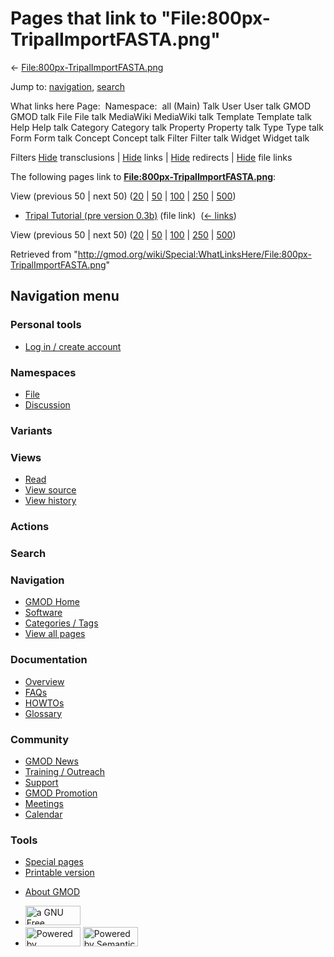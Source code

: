 <div id="mw-page-base" class="noprint">

</div>

<div id="mw-head-base" class="noprint">

</div>

<div id="content" class="mw-body" role="main">

<span id="top"></span>

<div id="mw-js-message" style="display:none;">

</div>



# <span dir="auto">Pages that link to "File:800px-TripalImportFASTA.png"</span>

<div id="bodyContent">

<div id="contentSub">

←
[File:800px-TripalImportFASTA.png](/wiki/File:800px-TripalImportFASTA.png "File:800px-TripalImportFASTA.png")

</div>

<div id="jump-to-nav" class="mw-jump">

Jump to: [navigation](#mw-navigation), [search](#p-search)

</div>

<div id="mw-content-text">

What links here Page:  Namespace:  all (Main) Talk User User talk GMOD
GMOD talk File File talk MediaWiki MediaWiki talk Template Template talk
Help Help talk Category Category talk Property Property talk Type Type
talk Form Form talk Concept Concept talk Filter Filter talk Widget
Widget talk

Filters
[Hide](/mediawiki/index.php?title=Special:WhatLinksHere/File:800px-TripalImportFASTA.png&hidetrans=1 "Special:WhatLinksHere/File:800px-TripalImportFASTA.png")
transclusions \|
[Hide](/mediawiki/index.php?title=Special:WhatLinksHere/File:800px-TripalImportFASTA.png&hidelinks=1 "Special:WhatLinksHere/File:800px-TripalImportFASTA.png")
links \|
[Hide](/mediawiki/index.php?title=Special:WhatLinksHere/File:800px-TripalImportFASTA.png&hideredirs=1 "Special:WhatLinksHere/File:800px-TripalImportFASTA.png")
redirects \|
[Hide](/mediawiki/index.php?title=Special:WhatLinksHere/File:800px-TripalImportFASTA.png&hideimages=1 "Special:WhatLinksHere/File:800px-TripalImportFASTA.png")
file links

The following pages link to
**[File:800px-TripalImportFASTA.png](/wiki/File:800px-TripalImportFASTA.png "File:800px-TripalImportFASTA.png")**:

View (previous 50 \| next 50)
([20](/mediawiki/index.php?title=Special:WhatLinksHere/File:800px-TripalImportFASTA.png&limit=20 "Special:WhatLinksHere/File:800px-TripalImportFASTA.png")
\|
[50](/mediawiki/index.php?title=Special:WhatLinksHere/File:800px-TripalImportFASTA.png&limit=50 "Special:WhatLinksHere/File:800px-TripalImportFASTA.png")
\|
[100](/mediawiki/index.php?title=Special:WhatLinksHere/File:800px-TripalImportFASTA.png&limit=100 "Special:WhatLinksHere/File:800px-TripalImportFASTA.png")
\|
[250](/mediawiki/index.php?title=Special:WhatLinksHere/File:800px-TripalImportFASTA.png&limit=250 "Special:WhatLinksHere/File:800px-TripalImportFASTA.png")
\|
[500](/mediawiki/index.php?title=Special:WhatLinksHere/File:800px-TripalImportFASTA.png&limit=500 "Special:WhatLinksHere/File:800px-TripalImportFASTA.png"))

- [Tripal Tutorial (pre version
  0.3b)](/wiki/Tripal_Tutorial_(pre_version_0.3b) "Tripal Tutorial (pre version 0.3b)")
  (file link) ‎ <span class="mw-whatlinkshere-tools">([←
  links](/mediawiki/index.php?title=Special:WhatLinksHere&target=Tripal+Tutorial+%28pre+version+0.3b%29 "Special:WhatLinksHere"))</span>

View (previous 50 \| next 50)
([20](/mediawiki/index.php?title=Special:WhatLinksHere/File:800px-TripalImportFASTA.png&limit=20 "Special:WhatLinksHere/File:800px-TripalImportFASTA.png")
\|
[50](/mediawiki/index.php?title=Special:WhatLinksHere/File:800px-TripalImportFASTA.png&limit=50 "Special:WhatLinksHere/File:800px-TripalImportFASTA.png")
\|
[100](/mediawiki/index.php?title=Special:WhatLinksHere/File:800px-TripalImportFASTA.png&limit=100 "Special:WhatLinksHere/File:800px-TripalImportFASTA.png")
\|
[250](/mediawiki/index.php?title=Special:WhatLinksHere/File:800px-TripalImportFASTA.png&limit=250 "Special:WhatLinksHere/File:800px-TripalImportFASTA.png")
\|
[500](/mediawiki/index.php?title=Special:WhatLinksHere/File:800px-TripalImportFASTA.png&limit=500 "Special:WhatLinksHere/File:800px-TripalImportFASTA.png"))

</div>

<div class="printfooter">

Retrieved from
"<http://gmod.org/wiki/Special:WhatLinksHere/File:800px-TripalImportFASTA.png>"

</div>

<div id="catlinks" class="catlinks catlinks-allhidden">

</div>

<div class="visualClear">

</div>

</div>

</div>

<div id="mw-navigation">

## Navigation menu

<div id="mw-head">

<div id="p-personal" role="navigation"
aria-labelledby="p-personal-label">

### Personal tools

- <span id="pt-login"><a
  href="/mediawiki/index.php?title=Special:UserLogin&amp;returnto=Special%3AWhatLinksHere%2FFile%3A800px-TripalImportFASTA.png"
  accesskey="o"
  title="You are encouraged to log in; however, it is not mandatory [o]">Log
  in / create account</a></span>

</div>

<div id="left-navigation">

<div id="p-namespaces" class="vectorTabs" role="navigation"
aria-labelledby="p-namespaces-label">

### Namespaces

- <span id="ca-nstab-image"><a href="/wiki/File:800px-TripalImportFASTA.png" accesskey="c"
  title="View the file page [c]">File</a></span>
- <span id="ca-talk"><a
  href="/mediawiki/index.php?title=File_talk:800px-TripalImportFASTA.png&amp;action=edit&amp;redlink=1"
  accesskey="t"
  title="Discussion about the content page [t]">Discussion</a></span>

</div>

<div id="p-variants" class="vectorMenu emptyPortlet" role="navigation"
aria-labelledby="p-variants-label">

### 

### Variants[](#)

<div class="menu">

</div>

</div>

</div>

<div id="right-navigation">

<div id="p-views" class="vectorTabs" role="navigation"
aria-labelledby="p-views-label">

### Views

- <span id="ca-view">[Read](/wiki/File:800px-TripalImportFASTA.png)</span>
- <span id="ca-viewsource"><a
  href="/mediawiki/index.php?title=File:800px-TripalImportFASTA.png&amp;action=edit"
  accesskey="e" title="This page is protected.
  You can view its source [e]">View source</a></span>
- <span id="ca-history"><a
  href="/mediawiki/index.php?title=File:800px-TripalImportFASTA.png&amp;action=history"
  accesskey="h" title="Past revisions of this page [h]">View history</a></span>

</div>

<div id="p-cactions" class="vectorMenu emptyPortlet" role="navigation"
aria-labelledby="p-cactions-label">

### Actions[](#)

<div class="menu">

</div>

</div>

<div id="p-search" role="search">

### Search

<div id="simpleSearch">

</div>

</div>

</div>

</div>

<div id="mw-panel">

<div id="p-logo" role="banner">

<a href="/wiki/Main_Page"
style="background-image: url(http://gmod.org/images/GMOD-cogs.png);"
title="Visit the main page"></a>

</div>

<div id="p-Navigation" class="portal" role="navigation"
aria-labelledby="p-Navigation-label">

### Navigation

<div class="body">

- <span id="n-GMOD-Home">[GMOD Home](/wiki/Main_Page)</span>
- <span id="n-Software">[Software](/wiki/GMOD_Components)</span>
- <span id="n-Categories-.2F-Tags">[Categories /
  Tags](/wiki/Categories)</span>
- <span id="n-View-all-pages">[View all
  pages](/wiki/Special:AllPages)</span>

</div>

</div>

<div id="p-Documentation" class="portal" role="navigation"
aria-labelledby="p-Documentation-label">

### Documentation

<div class="body">

- <span id="n-Overview">[Overview](/wiki/Overview)</span>
- <span id="n-FAQs">[FAQs](/wiki/Category:FAQ)</span>
- <span id="n-HOWTOs">[HOWTOs](/wiki/Category:HOWTO)</span>
- <span id="n-Glossary">[Glossary](/wiki/Glossary)</span>

</div>

</div>

<div id="p-Community" class="portal" role="navigation"
aria-labelledby="p-Community-label">

### Community

<div class="body">

- <span id="n-GMOD-News">[GMOD News](/wiki/GMOD_News)</span>
- <span id="n-Training-.2F-Outreach">[Training /
  Outreach](/wiki/Training_and_Outreach)</span>
- <span id="n-Support">[Support](/wiki/Support)</span>
- <span id="n-GMOD-Promotion">[GMOD
  Promotion](/wiki/GMOD_Promotion)</span>
- <span id="n-Meetings">[Meetings](/wiki/Meetings)</span>
- <span id="n-Calendar">[Calendar](/wiki/Calendar)</span>

</div>

</div>

<div id="p-tb" class="portal" role="navigation"
aria-labelledby="p-tb-label">

### Tools

<div class="body">

- <span id="t-specialpages"><a href="/wiki/Special:SpecialPages" accesskey="q"
  title="A list of all special pages [q]">Special pages</a></span>
- <span id="t-print"><a
  href="/mediawiki/index.php?title=Special:WhatLinksHere/File:800px-TripalImportFASTA.png&amp;printable=yes"
  rel="alternate" accesskey="p"
  title="Printable version of this page [p]">Printable version</a></span>

</div>

</div>

</div>

</div>

<div id="footer" role="contentinfo">

- <span id="footer-places-about">[About
  GMOD](/wiki/GMOD:About "GMOD:About")</span>

<!-- -->

- <span id="footer-copyrightico">[<img src="http://www.gnu.org/graphics/gfdl-logo-small.png" width="88"
  height="31" alt="a GNU Free Documentation License" />](http://www.gnu.org/licenses/fdl-1.3.html)</span>
- <span id="footer-poweredbyico">[<img src="/mediawiki/skins/common/images/poweredby_mediawiki_88x31.png"
  width="88" height="31" alt="Powered by MediaWiki" />](//www.mediawiki.org/)
  [<img
  src="/mediawiki/extensions/SemanticMediaWiki/includes/../resources/images/smw_button.png"
  width="88" height="31" alt="Powered by Semantic MediaWiki" />](https://www.semantic-mediawiki.org/wiki/Semantic_MediaWiki)</span>

<div style="clear:both">

</div>

</div>
